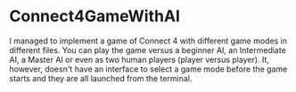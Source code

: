 # Connect4GameWithAI
I managed to implement a game of Connect 4 with different game modes in different files. 
You can play the game versus a beginner AI, an Intermediate AI, a Master AI or even as two human players (player versus player). 
It, however, doesn't have an interface to select a game mode before the game starts and they are all launched from the terminal.
